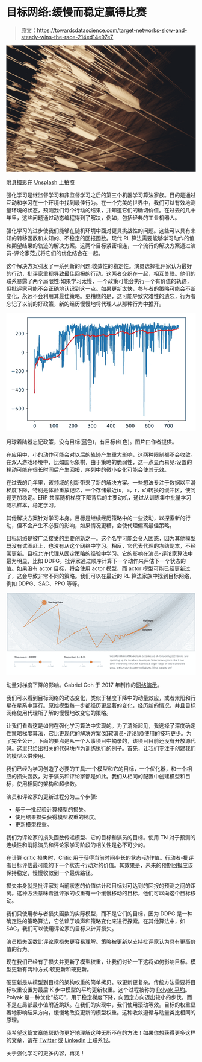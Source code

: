 # 目标网络:缓慢而稳定赢得比赛

> 原文：<https://towardsdatascience.com/target-networks-slow-and-steady-wins-the-race-214ed14e97e7>

![](img/3d708561cdeaa7627601fa84c57c0360.png)

[附身摄影](https://unsplash.com/@possessedphotography?utm_source=medium&utm_medium=referral)在 [Unsplash](https://unsplash.com?utm_source=medium&utm_medium=referral) 上拍照

强化学习是继监督学习和非监督学习之后的第三个机器学习算法家族。目的是通过互动和学习在一个环境中找到最佳行为。在一个完美的世界中，我们可以有效地测量环境的状态，预测我们每个行动的结果，并知道它们的确切价值。在过去的几十年里，这些问题通过动态编程得到了解决，例如，包括经典的工业机器人。

强化学习的进步使我们能够在随机环境中面对更具挑战性的问题。这些可以具有未知的转移函数和未知的、不稳定的回报函数。现代 RL 算法需要能够学习动作的值和期望结果的轨迹的解决方案。这两个目标紧密相连，一个流行的解决方案通过演员-评论家范式将它们的优化结合在一起。

这个解决方案引发了一系列新的问题:收敛性的稳定性。演员选择批评家认为最好的行动，批评家重视导致最佳回报的行动。这两者交织在一起，相互关联。他们的联系暴露了两个局限性:如果学习太慢，一个政策可能会执行一个有价值的轨迹，但批评家可能不会正确地认识到这一点。如果更新太快，参与者的策略可能会不断变化，永远不会利用其最佳策略。更糟糕的是，这可能导致灾难性的遗忘，行为者忘记了以前的好政策，新的经历慢慢地将代理人从那种行为中推开。

![](img/3b81a9af5ea9a97fd7c1e42d6e337d96.png)

月球着陆器忘记政策，没有目标(蓝色)，有目标(红色)。图片由作者提供。

在应用中，小的动作可能会对以后的轨迹产生重大影响，这两种限制都不会收敛。在双人游戏环境中，比如国际象棋，由于策略的脆弱性，这一点显而易见:设置的移动可能在很长时间后产生回报，序列中的微小变化可能会使其无效。

在过去的几年里，该领域的创新带来了新的解决方案。一些想法专注于数据以平滑梯度下降，特别是体验重放记忆，一个存储最近(s，a，r，s’)转换的缓冲区，使问题更加稳定。ERP 共享随机梯度下降背后的主要动机，通过从训练集中批量学习随机样本，稳定学习。

其他解决方案针对学习本身。目标是继续经历策略中的一些波动，以探索新的行动，但不会产生不必要的影响，如果情况更糟，会使代理偏离最佳策略。

目标网络是被广泛接受的主要创新之一。这个名字可能会令人困惑，因为其他模型既没有试图赶上，也没有从这个网络中学习。相反，它代表代理的冻结副本，不经常更新。目标允许代理从固定策略的经验中学习。它的影响在演员-评论家算法中最为明显，比如 DDPG。批评家通过顺序计算下一个动作来评估下一个状态的值。如果没有 actor 目标，将会使用 actor 模型，而 actor 模型可能已经更新过了，这会导致非常不同的策略。我们可以在最近的 RL 算法家族中找到目标网络，例如 DDPG、SAC、PPO 等等。

![](img/c9662acf4a9c54b8233c2349596d82bc.png)

动量对梯度下降的影响。Gabriel Goh 于 2017 年制作的[网络演示](https://distill.pub/2017/momentum/)。

我们可以看到目标网络的动态变化，类似于梯度下降中的动量效应，或者太阳和行星在星系中穿行。原始模型每一步都经历更显著的变化，经历新的情况，并且目标网络使用代理所了解的慢慢地改变它的策略。

让我们看看这是如何在强化学习算法中实现的。为了清晰起见，我选择了深度确定性策略梯度算法，它比更现代的解决方案(如软演员-评论家)使用的技巧更少。为了完全公开，下面的要点是从一个人事项目中摘录的，该项目目前还没有开放源代码。这里只给出相关的代码块作为训练执行的例子。首先，让我们专注于创建我们的模型以供使用。

我们已经为学习创造了必要的工具:一个模型和它的目标，一个优化器，和一个相应的损失函数，对于演员和评论家都是如此。我们从相同的配置中创建模型和目标，使用相同的架构和超参数。

演员和评论家的更新过程分为三个步骤:

*   基于一批经验计算模型的损失。
*   使用结果损失获得模型权重的梯度。
*   更新模型权重。

我们为评论家的损失函数传递模型、它的目标和演员的目标。使用 TN 对于预测的连续性和消除演员和评论家学习阶段的相关性是必不可少的。

在计算 critic 损失时，Critic 用于获得当前时间步长的状态-动作值。行动者-批评者目标评估最可能的下一个状态-行动对的价值。其效果是，未来的预期回报应该保持稳定，慢慢收敛到一个最优路径。

损失本身就是批评家对当前状态的价值估计和目标对可达到的回报的预测之间的距离。这种方法意味着批评家的权重有一个缓慢移动的目标，他们可以向这个目标移动。

我们只使用参与者损失函数的实际模型，而不是它们的目标，因为 DDPG 是一种确定性的策略算法，它依赖于噪声和策略变化来进行探索。在其他算法中，如 SAC，我们可以使用评论家的目标来计算损失。

演员损失函数比评论家损失更容易理解。策略被更新以支持批评家认为具有更高价值的行为。

现在我们已经有了损失并更新了模型权重，让我们讨论一下这将如何影响目标。模型更新有两种方式:软更新和硬更新。

硬更新是从模型到目标的架构权重的简单拷贝。软更新更复杂。传统方法需要将目标权重设置为最后 K 步中模型的平均更新权重。这个过程被称为 [Polyak 平均](https://paperswithcode.com/method/polyak-averaging)。Polyak 是一种优化“技巧”，用于稳定梯度下降，向固定方向迈出较小的步伐，而不是在局部最小值附近跳跃。在我们的实现中，我们使用滚动等效。目标的权重显著地影响结果方向，缓慢地改变更新的模型权重。这种收敛遵循与动量类比相同的原理。

我希望这篇文章能帮助你更好地理解这种无所不在的方法！如果你想获得更多这样的文章，请在 [Twitter](https://twitter.com/marc_velay) 或 [LinkedIn](https://www.linkedin.com/in/marc-velay/) 上联系我。

关于强化学习的更多内容，再见！